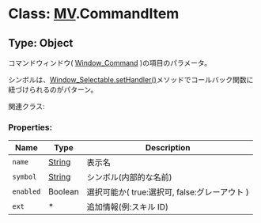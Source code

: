 # Class: [MV](MV.md).CommandItem

## Type: Object

コマンドウィンドウ( [Window_Command](Window_Command.md) )の項目のパラメータ。

シンボルは、[Window_Selectable.setHandler()](Window_Selectable.md#sethandler-symbol-method)メソッドでコールバック関数に紐づけられるのがパターン。

関連クラス:

### Properties:

| Name      | Type                | Description                                   |
| --------- | ------------------- | --------------------------------------------- |
| `name`    | [String](String.md) | 表示名                                        |
| `symbol`  | [String](String.md) | シンボル(内部的な名前)                        |
| `enabled` | Boolean             | 選択可能か( true:選択可, false:グレーアウト ) |
| `ext`     | \*                  | 追加情報(例:スキル ID)                        |
